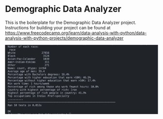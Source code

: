 # Demographic Data Analyzer

This is the boilerplate for the Demographic Data Analyzer project. Instructions for building your project can be found at https://www.freecodecamp.org/learn/data-analysis-with-python/data-analysis-with-python-projects/demographic-data-analyzer

![Test Result](https://github.com/datpro12345/data_projects/blob/cd4d68dddf56442dabb93b7b6ca105f8fb228108/fundamental-analysis/BOILERPLATE-DEMOGRAPHIC-DATA-ANALYZER/image/result.png)
